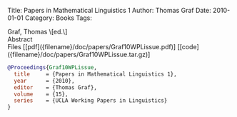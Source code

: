 Title: Papers in Mathematical Linguistics 1
Author: Thomas Graf
Date: 2010-01-01
Category: Books
Tags: 

<div markdown class="authors">
Graf, Thomas \[ed.\]
</div>

<div markdown class="abstract">
<span id="abstract-title">Abstract</span>

</div>

<div markdown class="files">
<span id="files-title">Files</span>
[[pdf]({filename}/doc/papers/Graf10WPLissue.pdf)]
[[code]({filename}/doc/papers/Graf10WPLissue.tar.gz)]
</div>

~~~bibtex
@Proceedings{Graf10WPLissue,
  title		= {Papers in Mathematical Linguistics 1},
  year		= {2010},
  editor	= {Thomas Graf},
  volume	= {15},
  series	= {UCLA Working Papers in Linguistics}
}
~~~


